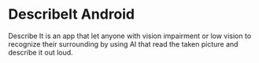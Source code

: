 # DescribeIt Android
 Describe It is an app that let anyone with vision impairment or low vision to recognize their surrounding by using AI that read the taken picture and describe it out loud.
